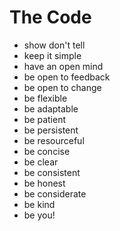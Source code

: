 # The Code

- show don't tell
- keep it simple
- have an open mind
- be open to feedback
- be open to change
- be flexible
- be adaptable
- be patient
- be persistent
- be resourceful
- be concise
- be clear
- be consistent
- be honest
- be considerate
- be kind
- be you!
